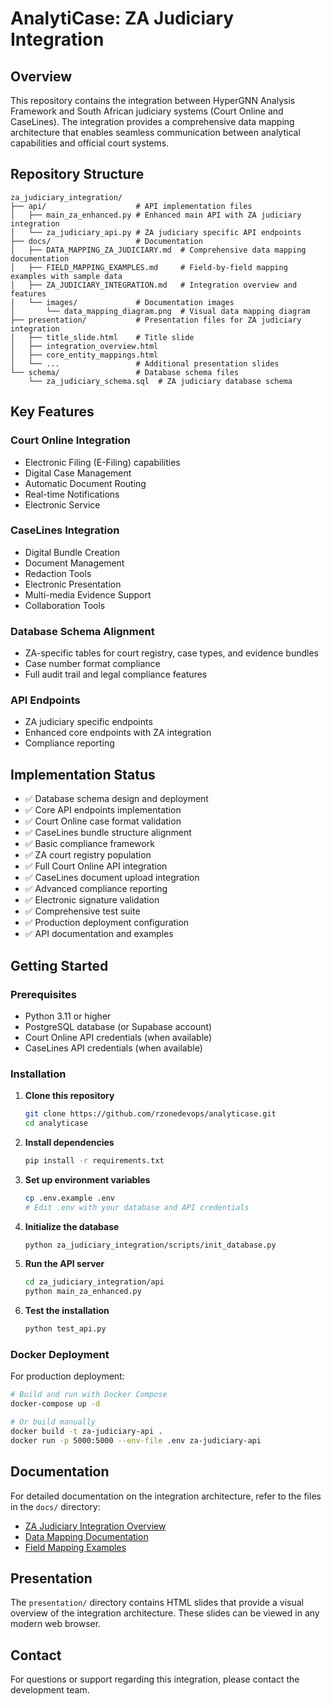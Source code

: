# AnalytiCase: ZA Judiciary Integration

## Overview

This repository contains the integration between HyperGNN Analysis Framework and South African judiciary systems (Court Online and CaseLines). The integration provides a comprehensive data mapping architecture that enables seamless communication between analytical capabilities and official court systems.

## Repository Structure

```
za_judiciary_integration/
├── api/                    # API implementation files
│   ├── main_za_enhanced.py # Enhanced main API with ZA judiciary integration
│   └── za_judiciary_api.py # ZA judiciary specific API endpoints
├── docs/                   # Documentation
│   ├── DATA_MAPPING_ZA_JUDICIARY.md  # Comprehensive data mapping documentation
│   ├── FIELD_MAPPING_EXAMPLES.md     # Field-by-field mapping examples with sample data
│   ├── ZA_JUDICIARY_INTEGRATION.md   # Integration overview and features
│   └── images/             # Documentation images
│       └── data_mapping_diagram.png  # Visual data mapping diagram
├── presentation/           # Presentation files for ZA judiciary integration
│   ├── title_slide.html    # Title slide
│   ├── integration_overview.html
│   ├── core_entity_mappings.html
│   └── ...                 # Additional presentation slides
└── schema/                 # Database schema files
    └── za_judiciary_schema.sql  # ZA judiciary database schema
```

## Key Features

### Court Online Integration

- Electronic Filing (E-Filing) capabilities
- Digital Case Management
- Automatic Document Routing
- Real-time Notifications
- Electronic Service

### CaseLines Integration

- Digital Bundle Creation
- Document Management
- Redaction Tools
- Electronic Presentation
- Multi-media Evidence Support
- Collaboration Tools

### Database Schema Alignment

- ZA-specific tables for court registry, case types, and evidence bundles
- Case number format compliance
- Full audit trail and legal compliance features

### API Endpoints

- ZA judiciary specific endpoints
- Enhanced core endpoints with ZA integration
- Compliance reporting

## Implementation Status

- ✅ Database schema design and deployment
- ✅ Core API endpoints implementation
- ✅ Court Online case format validation
- ✅ CaseLines bundle structure alignment
- ✅ Basic compliance framework
- ✅ ZA court registry population
- ✅ Full Court Online API integration
- ✅ CaseLines document upload integration
- ✅ Advanced compliance reporting
- ✅ Electronic signature validation
- ✅ Comprehensive test suite
- ✅ Production deployment configuration
- ✅ API documentation and examples

## Getting Started

### Prerequisites
- Python 3.11 or higher
- PostgreSQL database (or Supabase account)
- Court Online API credentials (when available)
- CaseLines API credentials (when available)

### Installation

1. **Clone this repository**
   ```bash
   git clone https://github.com/rzonedevops/analyticase.git
   cd analyticase
   ```

2. **Install dependencies**
   ```bash
   pip install -r requirements.txt
   ```

3. **Set up environment variables**
   ```bash
   cp .env.example .env
   # Edit .env with your database and API credentials
   ```

4. **Initialize the database**
   ```bash
   python za_judiciary_integration/scripts/init_database.py
   ```

5. **Run the API server**
   ```bash
   cd za_judiciary_integration/api
   python main_za_enhanced.py
   ```

6. **Test the installation**
   ```bash
   python test_api.py
   ```

### Docker Deployment

For production deployment:

```bash
# Build and run with Docker Compose
docker-compose up -d

# Or build manually
docker build -t za-judiciary-api .
docker run -p 5000:5000 --env-file .env za-judiciary-api
```

## Documentation

For detailed documentation on the integration architecture, refer to the files in the `docs/` directory:

- [ZA Judiciary Integration Overview](za_judiciary_integration/docs/ZA_JUDICIARY_INTEGRATION.md)
- [Data Mapping Documentation](za_judiciary_integration/docs/DATA_MAPPING_ZA_JUDICIARY.md)
- [Field Mapping Examples](za_judiciary_integration/docs/FIELD_MAPPING_EXAMPLES.md)

## Presentation

The `presentation/` directory contains HTML slides that provide a visual overview of the integration architecture. These slides can be viewed in any modern web browser.

## Contact

For questions or support regarding this integration, please contact the development team.
